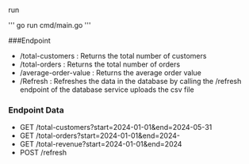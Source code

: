 run 

'''
go run cmd/main.go 
'''

###Endpoint
- /total-customers : Returns the total number of customers
- /total-orders : Returns the total number of orders
- /average-order-value : Returns the average order value
- /Refresh  : Refreshes the data in the database by calling the /refresh endpoint of the database service uploads the csv file

### Endpoint Data
- GET /total-customers?start=2024-01-01&end=2024-05-31
- GET /total-orders?start=2024-01-01&end=2024-
- GET /total-revenue?start=2024-01-01&end=2024
- POST /refresh
